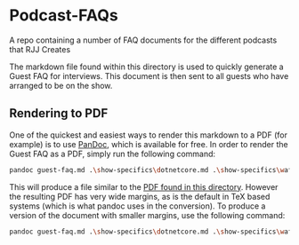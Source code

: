 # Podcast-FAQs

A repo containing a number of FAQ documents for the different podcasts that RJJ Creates

The markdown file found within this directory is used to quickly generate a Guest FAQ for interviews. This document is then sent to all guests who have arranged to be on the show.

## Rendering to PDF

One of the quickest and easiest ways to render this markdown to a PDF (for example) is to use [PanDoc](https://pandoc.org/), which is available for free. In order to render the Guest FAQ as a PDF, simply run the following command:

``` bash
pandoc guest-faq.md .\show-specifics\dotnetcore.md .\show-specifics\wafflingtaylors.md --pdf-engine=xelatex -o guest-faq.pdf
```

This will produce a file similar to the [PDF found in this directory](./guest-faq.pdf). However the resulting PDF has very wide margins, as is the default in TeX based systems (which is what pandoc uses in the conversion). To produce a version of the document with smaller margins, use the following command:

``` bash
pandoc guest-faq.md .\show-specifics\dotnetcore.md .\show-specifics\wafflingtaylors.md --pdf-engine=xelatex -V geometry:"top=2cm, bottom=1.5cm, left=2cm, right=2cm" -o guest-faq.pdf
```
